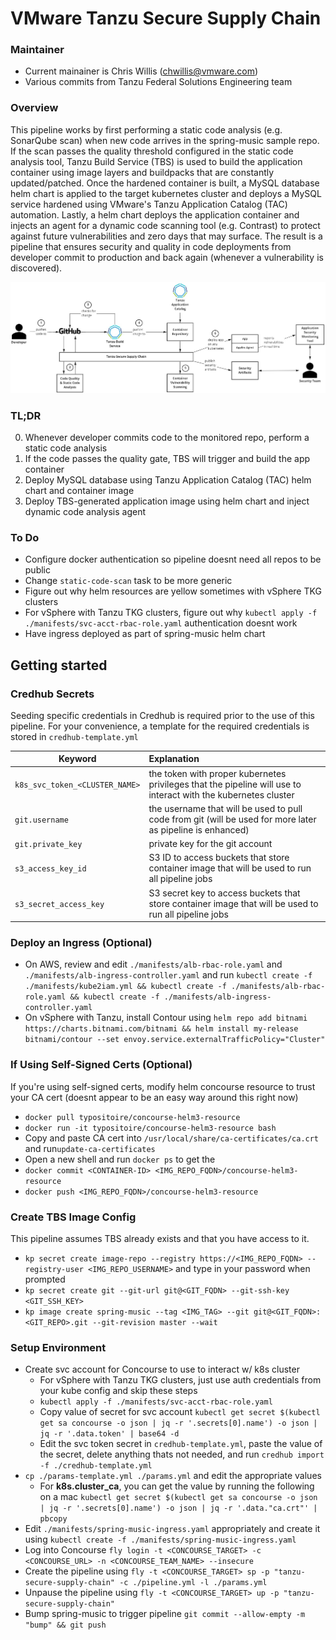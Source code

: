 # VMware Tanzu Secure Supply Chain

### Maintainer
* Current mainainer is Chris Willis (chwillis@vmware.com)
* Various commits from Tanzu Federal Solutions Engineering team

### Overview
This pipeline works by first performing a static code analysis (e.g. SonarQube scan) when new code arrives in the spring-music sample repo. If the scan passes the quality threshold configured in the static code analysis tool, Tanzu Build Service (TBS) is used to build the application container using image layers and buildpacks that are constantly updated/patched. Once the hardened container is built, a MySQL database helm chart is applied to the target kubernetes cluster and deploys a MySQL service hardened using VMware's Tanzu Application Catalog (TAC) automation. Lastly, a helm chart deploys the application container and injects an agent for a dynamic code scanning tool (e.g. Contrast) to protect against future vulnerabilities and zero days that may surface. The result is a pipeline that ensures security and quality in code deployments from developer commit to production and back again (whenever a vulnerability is discovered).

![alt text](https://github.com/willisc7/images/blob/main/Tanzu%20Secure%20Supply%20Chain.jpg?raw=true)

### TL;DR
0. Whenever developer commits code to the monitored repo, perform a static code analysis
0. If the code passes the quality gate, TBS will trigger and build the app container
0. Deploy MySQL database using Tanzu Application Catalog (TAC) helm chart and container image
0. Deploy TBS-generated application image using helm chart and inject dynamic code analysis agent

### To Do
* Configure docker authentication so pipeline doesnt need all repos to be public
* Change `static-code-scan` task to be more generic
* Figure out why helm resources are yellow sometimes with vSphere TKG clusters
* For vSphere with Tanzu TKG clusters, figure out why `kubectl apply -f ./manifests/svc-acct-rbac-role.yaml` authentication doesnt work
* Have ingress deployed as part of spring-music helm chart

## Getting started

### Credhub Secrets
Seeding specific credentials in Credhub is required prior to the use of this pipeline. For your convenience, a template for the required credentials is stored in `credhub-template.yml`

| Keyword | Explanation |
|---------|:------------|
| `k8s_svc_token_<CLUSTER_NAME>` | the token with proper kubernetes privileges that the pipeline will use to interact with the kubernetes cluster |
| `git.username` | the username that will be used to pull code from git (will be used for more later as pipeline is enhanced) |
| `git.private_key` | private key for the git account |
| `s3_access_key_id` | S3 ID to access buckets that store container image that will be used to run all pipeline jobs |
| `s3_secret_access_key` | S3 secret key to access buckets that store container image that will be used to run all pipeline jobs |

### Deploy an Ingress (Optional)
* On AWS, review and edit `./manifests/alb-rbac-role.yaml` and `./manifests/alb-ingress-controller.yaml` and run `kubectl create -f ./manifests/kube2iam.yml && kubectl create -f ./manifests/alb-rbac-role.yaml && kubectl create -f ./manifests/alb-ingress-controller.yaml`
* On vSphere with Tanzu, install Contour using `helm repo add bitnami https://charts.bitnami.com/bitnami && helm install my-release bitnami/contour --set envoy.service.externalTrafficPolicy="Cluster"`

### If Using Self-Signed Certs (Optional)
If you're using self-signed certs, modify helm concourse resource to trust your CA cert (doesnt appear to be an easy way around this right now)
* `docker pull typositoire/concourse-helm3-resource`
* `docker run -it typositoire/concourse-helm3-resource bash`
* Copy and paste CA cert into `/usr/local/share/ca-certificates/ca.crt` and run`update-ca-certificates`
* Open a new shell and run `docker ps` to get the <CONTAINER-ID>
* `docker commit <CONTAINER-ID> <IMG_REPO_FQDN>/concourse-helm3-resource`
* `docker push <IMG_REPO_FQDN>/concourse-helm3-resource`

### Create TBS Image Config
This pipeline assumes TBS already exists and that you have access to it.
* `kp secret create image-repo --registry https://<IMG_REPO_FQDN> --registry-user <IMG_REPO_USERNAME>` and type in your password when prompted
* `kp secret create git --git-url git@<GIT_FQDN> --git-ssh-key <GIT_SSH_KEY>`
* `kp image create spring-music --tag <IMG_TAG> --git git@<GIT_FQDN>:<GIT_REPO>.git --git-revision master --wait`

### Setup Environment
* Create svc account for Concourse to use to interact w/ k8s cluster 
  * For vSphere with Tanzu TKG clusters, just use auth credentials from your kube config and skip these steps
  * `kubectl apply -f ./manifests/svc-acct-rbac-role.yaml`
  * Copy value of secret for svc account `kubectl get secret $(kubectl get sa concourse -o json | jq -r '.secrets[0].name') -o json | jq -r '.data.token' | base64 -d`
  * Edit the svc token secret in `credhub-template.yml`, paste the value of the secret, delete anything thats not needed, and run `credhub import -f ./credhub-template.yml`
* `cp ./params-template.yml ./params.yml` and edit the appropriate values
  * For **k8s.cluster_ca**, you can get the value by running the following on a mac `kubectl get secret $(kubectl get sa concourse -o json | jq -r '.secrets[0].name') -o json | jq -r '.data."ca.crt"' | pbcopy`
* Edit `./manifests/spring-music-ingress.yaml` appropriately and create it using `kubectl create -f ./manifests/spring-music-ingress.yaml`
* Log into Concourse `fly login -t <CONCOURSE_TARGET> -c <CONCOURSE_URL> -n <CONCOURSE_TEAM_NAME> --insecure`
* Create the pipeline using `fly -t <CONCOURSE_TARGET> sp -p "tanzu-secure-supply-chain" -c ./pipeline.yml -l ./params.yml`
* Unpause the pipeline using `fly -t <CONCOURSE_TARGET> up -p "tanzu-secure-supply-chain"`
* Bump spring-music to trigger pipeline `git commit --allow-empty -m "bump" && git push`